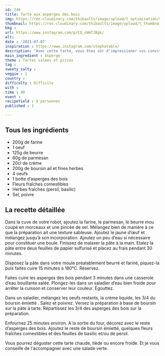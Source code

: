 ```yaml
---
id: 246
title: Tarte aux asperges des bois
img: https://res.cloudinary.com/thibaults/image/upload/t_optimisation/v1625919864/Recipes/20210707_tarte_asperges_des_bois.jpg
thumbnail: https://res.cloudinary.com/thibaults/image/upload/t_thumbnail_josie/v1625919864/Recipes/20210707_tarte_asperges_des_bois.jpg
bkg : 
url: https://www.instagram.com/p/CQ_cWmTJBgk/
alt: 
date : '2021-07-07'
inspiration : https://www.instagram.com/stephatable/
description: "Avec cette tarte, vous êtes sûr d'impressioner vos convives."
main_ingredient : Asperge
theme : Tartes salées et pizzas
tag : 
sweety_salty : 
veggie : 1
country : 
difficulty : Difficile
with : 
time : 90
event : 
recipeYield : 4 personnes
published : 1

---
```


## Tous les ingrédients
 - 200g de farine
 - 1 oeuf
 - 125g de beurre
 - 60g de parmesan
 - 20cl de crème
 - 200g de boursin ail et fines herbes
 - 4 oeufs
 - 1 botte d’asperges des bois
 - Fleurs fraîches comestibles
 - Herbes fraîches (persil, basilic)
 - Sel, poivre


## La recette détaillée
Dans la cuve de votre robot, ajoutez la farine, le parmesan, le beurre mou coupé en morceaux et une pincée de sel. Mélangez bien de manière à ce que la préparation ait une texture sableuse. Ajoutez le jaune d’œuf et mélangez jusqu’à son incorporation. Ajoutez un peu d’eau si nécessaire pour constituer une boule. Finissez de malaxer la pâte à la main. Etalez la pâte entre deux feuilles de papier sulfurisé et placez au frais pendant 30 minutes.

Disposez la pâte dans votre moule préalablement beurré et fariné, piquez-la puis faites cuire 15 minutes à 180°C. Réservez.

Faites cuire les asperges des bois pendant 3 minutes dans une casserole d’eau bouillante salée. Plongez-les dans un saladier d’eau bien froide pour arrêter la cuisson et conserver leur couleur. Égouttez.

Dans un saladier, mélangez les oeufs restants, la crème liquide, les 3/4 du boursin émietté . Salez et poivrez. Versez la préparation à base de boursin sur la pâte à tarte. Répartissez les 3/4 des asperges des bois sur la préparation.

Enfournez 25 minutes environ. A la sortie du four, décorez avec le reste d’asperges des bois. Ajoutez le reste de boursin émietté, quelques fleurs fraîches comestibles et des feuilles de basilic et/ou de persil.

Vous pourrez déguster cette tarte chaude, tiède ou encore froide. Et je vous conseille de l'accompagner avec une salade verte.
